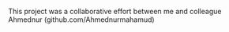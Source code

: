 This project was a collaborative effort between me and colleague Ahmednur (github.com/Ahmednurmahamud)
